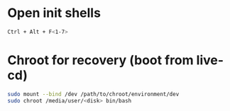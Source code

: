 # Open init shells

```bash
Ctrl + Alt + F<1-7>
```


# Chroot for recovery (boot from live-cd)

```bash
sudo mount --bind /dev /path/to/chroot/environment/dev
sudo chroot /media/user/<disk> bin/bash
```
